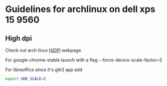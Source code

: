 Guidelines for archlinux  on dell xps 15 9560
=============================================

High dpi
--------


Check out arch linux [HiDPI](https://wiki.archlinux.org/index.php/HiDPI) webpage.


For google-chrome-stable launch with a flag 
--force-device-scale-factor=2

For libreoffice since it's gtk3 app add
```bash
export GDK_SCALE=2
```
